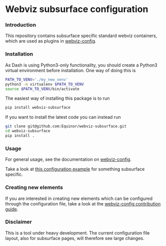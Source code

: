 # Webviz subsurface configuration 


### Introduction

This repository contains subsurface specific standard webviz containers, which are used as
plugins in [webviz-config](https://github.com/equinor/webviz-config).


### Installation

As Dash is using Python3-only functionality, you should create a Python3
virtual environment before installation. One way of doing this is
```bash
PATH_TO_VENV='./my_new_venv'
python3 -m virtualenv $PATH_TO_VENV
source $PATH_TO_VENV/bin/activate
```

The easiest way of installing this package is to run
```bash
pip install webviz-subsurface
```

If you want to install the latest code you can instead run
```bash
git clone git@github.com:Equinor/webviz-subsurface.git
cd webviz-subsurface
pip install .
```

### Usage

For general usage, see the documentation on
[webviz-config](https://github.com/equinor/webviz-config).

Take a look at [this configuration example](./examples/basic_example.yaml)
for something subsurface specific.


### Creating new elements

If you are interested in creating new elements which can be configured through
the configuration file, take a look at the
[webviz-config contribution guide](https://github.com/equinor/webviz-config).


### Disclaimer

This is a tool under heavy development. The current configuration file layout,
also for subsurface pages, will therefore see large changes.
